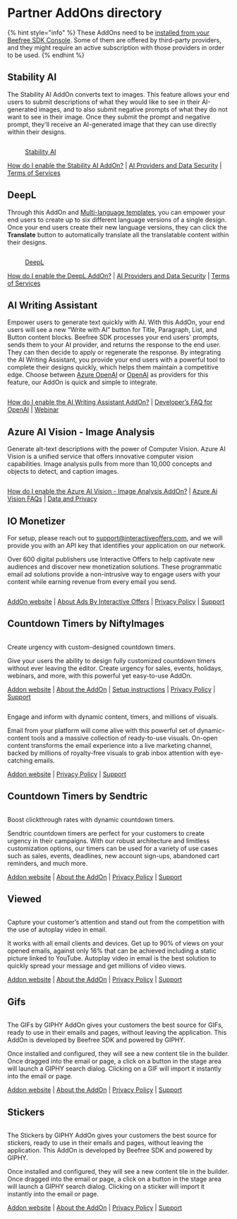 # Partner AddOns directory

{% hint style="info" %}
These AddOns need to be [installed from your Beefree SDK Console](installing-partner-addons.md). Some of them are offered by third-party providers, and they might require an active subscription with those providers in order to be used.
{% endhint %}

## Stability AI <a href="#openai" id="openai"></a>

The Stability AI AddOn converts text to images. This feature allows your end users to submit descriptions of what they would like to see in their AI-generated images, and to also submit negative prompts of what they do not want to see in their image. Once they submit the prompt and negative prompt, they'll receive an AI-generated image that they can use directly within their designs.

<figure><img src="../../../.gitbook/assets/CleanShot 2024-07-31 at 15.32.58.png" alt=""><figcaption><p><a href="https://stability.ai/stable-image">Stability AI</a></p></figcaption></figure>

[How do I enable the Stability AI AddOn?](partner-addons-directory.md#openai) | [AI Providers and Data Security](openai-addon/open-ai-and-data-security.md) | [Terms of Services](https://developers.beefree.io/terms-of-service)&#x20;

## DeepL  <a href="#openai" id="openai"></a>

Through this AddOn and [Multi-language templates](../../../other-customizations/multi-language-templates.md), you can empower your end users to create up to six different language versions of a single design. Once your end users create their new language versions, they can click the **Translate** button to automatically translate all the translatable content within their designs.

<figure><img src="../../../.gitbook/assets/CleanShot 2024-07-31 at 15.28.23.png" alt=""><figcaption><p><a href="https://www.deepl.com/en/products/api">DeepL</a></p></figcaption></figure>

[How do I enable the DeepL AddOn?](deepl.md) | [AI Providers and Data Security](openai-addon/open-ai-and-data-security.md) | [Terms of Services](https://developers.beefree.io/terms-of-service)&#x20;

## AI Writing Assistant <a href="#openai" id="openai"></a>

Empower users to generate text quickly with AI. With this AddOn, your end users will see a new “Write with AI” button for Title, Paragraph, List, and Button content blocks. Beefree SDK processes your end users' prompts, sends them to your AI provider, and returns the response to the end user. They can then decide to apply or regenerate the response. By integrating the AI Writing Assistant, you provide your end users with a powerful tool to complete their designs quickly, which helps them maintain a competitive edge. Choose between [Azure OpenAI](https://azure.microsoft.com/en-us/products/ai-services/openai-service/?ef\_id=\_k\_Cj0KCQjwwae1BhC\_ARIsAK4JfrxKm9iAYpFxdsG338x\_u9X0GZpyFYL2a4lsLLy4Kib2MTsseC7Qpz0aAoPKEALw\_wcB\_k\_\&OCID=AIDcmm5edswduu\_SEM\_\_k\_Cj0KCQjwwae1BhC\_ARIsAK4JfrxKm9iAYpFxdsG338x\_u9X0GZpyFYL2a4lsLLy4Kib2MTsseC7Qpz0aAoPKEALw\_wcB\_k\_\&gad\_source=1\&gclid=Cj0KCQjwwae1BhC\_ARIsAK4JfrxKm9iAYpFxdsG338x\_u9X0GZpyFYL2a4lsLLy4Kib2MTsseC7Qpz0aAoPKEALw\_wcB) or [OpenAI](https://openai.com/) as providers for this feature, our AddOn is quick and simple to integrate.

<figure><img src="../../../.gitbook/assets/CleanShot 2024-07-31 at 15.25.31.png" alt=""><figcaption></figcaption></figure>

[How do I enable the AI Writing Assistant AddOn?](https://devportal.beefree.io/hc/en-us/articles/10838757053330-How-do-I-enable-the-OpenAI-AddOn-) | [Developer’s FAQ for OpenAI](https://devportal.beefree.io/hc/en-us/articles/10839177777810-Developer-s-FAQ-for-OpenAI) | [Webinar](https://app.livestorm.co/beefreeio/introducing-bee-plugin-openai-add-on-live-demo-and-q-and-a/live?s=7cef0fc7-d888-4627-a5c6-a3c4ed1c396d)

## Azure AI Vision - Image Analysis <a href="#openai" id="openai"></a>

Generate alt-text descriptions with the power of Computer Vision. Azure AI Vision is a unified service that offers innovative computer vision capabilities. Image analysis pulls from more than 10,000 concepts and objects to detect, and caption images.

<figure><img src="../../../.gitbook/assets/CleanShot 2024-01-12 at 10.04.58@2x.png" alt=""><figcaption></figcaption></figure>

[How do I enable the Azure AI Vision - Image Analysis AddOn?](https://app.gitbook.com/s/xZgBDrdhQLtWmkGqVR59/) | [Azure Ai Vision FAQs](https://docs.beefree.io/beefree-sdk/addons/partner-addons/alternate-text-generation-with-ai#faqs) | [Data and Privacy](https://learn.microsoft.com/en-us/legal/cognitive-services/computer-vision/imageanalysis-data-privacy-security)

## IO Monetizer <a href="#openai" id="openai"></a>

For setup, please reach out to support@interactiveoffers.com, and we will provide you with an API key that identifies your application on our network.

Over 600 digital publishers use Interactive Offers to help captivate new audiences and discover new monetization solutions. These programmatic email ad solutions provide a non-intrusive way to engage users with your content while earning revenue from every email you send.

<figure><img src="../../../.gitbook/assets/CleanShot 2024-01-12 at 10.21.48@2x.png" alt=""><figcaption></figcaption></figure>

[AddOn website](https://www.interactiveoffers.com/) | [About Ads By Interactive Offers](https://www.interactiveoffers.com/publishers) | [Privacy Policy](https://app.gitbook.com/s/xZgBDrdhQLtWmkGqVR59/) | [Support](https://www.interactiveoffers.com/knowledgeBase)

## Countdown Timers by NiftyImages <a href="#countdown-timers-by-niftyimages" id="countdown-timers-by-niftyimages"></a>

<figure><img src="../../../.gitbook/assets/2nifty-300x200.png" alt=""><figcaption></figcaption></figure>

Create urgency with custom-designed countdown timers.

Give your users the ability to design fully customized countdown timers without ever leaving the editor. Create urgency for sales, events, holidays, webinars, and more, with this powerful yet easy-to-use AddOn.

[Addon website](https://dam.beefree.io/beenifty) | [About the AddOn](https://dam.beefree.io/niftycontact) | [Setup instructions](https://dam.beefree.io/niftycontact) | [Privacy Policy](https://dam.beefree.io/niftytos) | [Support](mailto:support@niftyimages.com)

<figure><img src="../../../.gitbook/assets/3visualtoolbox-300x200.png" alt=""><figcaption></figcaption></figure>

Engage and inform with dynamic content, timers, and millions of visuals.

Email from your platform will come alive with this powerful set of dynamic-content tools and a massive collection of ready-to-use visuals. On-open content transforms the email experience into a live marketing channel, backed by millions of royalty-free visuals to grab inbox attention with eye-catching emails.

[Addon website](https://dam.beefree.io/visboxmain) | [Privacy Policy](https://dam.beefree.io/visboxtos) | [Support](https://dam.beefree.io/visboxsupport)

## Countdown Timers by Sendtric <a href="#countdown-timers-by-sendtric" id="countdown-timers-by-sendtric"></a>

<figure><img src="../../../.gitbook/assets/4sendtric-300x188.png" alt=""><figcaption></figcaption></figure>

Boost clickthrough rates with dynamic countdown timers.

Sendtric countdown timers are perfect for your customers to create urgency in their campaigns. With our robust architecture and limitless customization options, our timers can be used for a variety of use cases such as sales, events, deadlines, new account sign-ups, abandoned cart reminders, and much more.

[Addon website](https://dam.beefree.io/sendtricmain) | [About the AddOn](https://dam.beefree.io/sendtricabout) | [Privacy Policy](https://www.sendtric.com/terms-of-service/) | [Support](mailto:support@sendtric.com)

## Viewed <a href="#viewed" id="viewed"></a>

<figure><img src="../../../.gitbook/assets/5thumbnail_viewed_300.jpeg" alt=""><figcaption></figcaption></figure>

Capture your customer’s attention and stand out from the competition with the use of autoplay video in email.

It works with all email clients and devices. Get up to 90% of views on your opened emails, against only 16% that can be achieved including a static picture linked to YouTube. Autoplay video in email is the best solution to quickly spread your message and get millions of video views.

[Addon website](https://dam.beefree.io/viewedmain) | [About the AddOn](https://dam.beefree.io/viewedabout) | [Privacy Policy](https://www.viewed.video/privacy-policy/) | [Support](mailto:support@viewed.video)

## Gifs <a href="#gifs" id="gifs"></a>

<figure><img src="../../../.gitbook/assets/7gifsbygiphy-300x188.png" alt=""><figcaption></figcaption></figure>

The GIFs by GIPHY AddOn gives your customers the best source for GIFs, ready to use in their emails and pages, without leaving the application. This AddOn is developed by Beefree SDK and powered by GIPHY.

Once installed and configured, they will see a new content tile in the builder. Once dragged into the email or page, a click on a button in the stage area will launch a GIPHY search dialog. Clicking on a GIF will import it instantly into the email or page.

[Addon website](./) | [About the AddOn](./) | [Privacy Policy](https://beefree.io/privacy-policy/) | [Support](https://dam.beefree.io/devportal)

## Stickers <a href="#stickers" id="stickers"></a>

<figure><img src="../../../.gitbook/assets/8stickerbygiphy-300x188.png" alt=""><figcaption></figcaption></figure>

The Stickers by GIPHY AddOn gives your customers the best source for stickers, ready to use in their emails and pages, without leaving the application. This AddOn is developed by Beefree SDK and powered by GIPHY.

Once installed and configured, they will see a new content tile in the builder. Once dragged into the email or page, a click on a button in the stage area will launch a GIPHY search dialog. Clicking on a sticker will import it instantly into the email or page.

[Addon website](./) | [About the AddOn](./) | [Privacy Policy](https://beefree.io/privacy-policy/) | [Support](https://dam.beefree.io/devportal)
